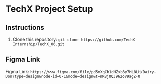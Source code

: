 # TechX Project Setup

## Instructions

1. Clone this repository: `git clone https://github.com/TechX-Internship/TechX_06.git`
## Figma Link

Figma Link: `https://www.figma.com/file/pd5mXgCb1dHZxb3y7ML8LH/Dairy-Don?type=design&node-id=0-1&mode=design&t=nRBjOQJ962oV9agZ-0`